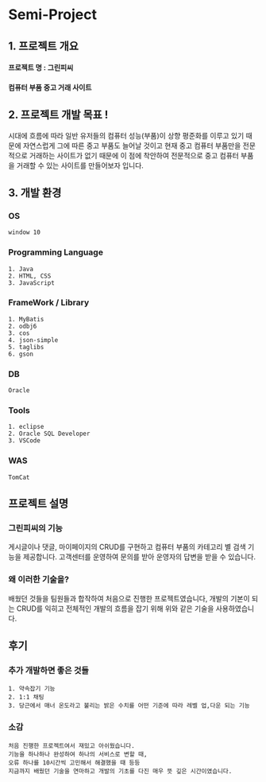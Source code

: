 # Semi-Project

## 1. 프로젝트 개요
 #### 프로젝트 명 : 그린피씨

 #### 컴퓨터 부품 중고 거래 사이트


## 2. 프로젝트 개발 목표 !
  시대에 흐름에 따라 일반 유저들의 컴퓨터 성능(부품)이 상향 평준화를 이루고 있기 때문에 자연스럽게 그에 따른 중고 부품도 늘어날 것이고
  현재 중고 컴퓨터 부품만을 전문적으로 거래하는 사이트가 없기 때문에 이 점에 착안하여 전문적으로 중고 컴퓨터 부품을 거래할 수 있는
  사이트를 만들어보자 입니다.

  
## 3. 개발 환경
  ### OS
    window 10

  ### Programming Language
    1. Java
    2. HTML, CSS
    3. JavaScript

  ### FrameWork / Library
    1. MyBatis
    2. odbj6
    3. cos
    4. json-simple
    5. taglibs
    6. gson

  ### DB
    Oracle

  ### Tools
    1. eclipse
    2. Oracle SQL Developer
    3. VSCode

  ### WAS
    TomCat


## 프로젝트 설명
  ### 그린피씨의 기능
  게시글이나 댓글, 마이페이지의 CRUD를 구현하고 컴퓨터 부품의 카테고리 별 검색 기능을 제공합니다.
  고객센터를 운영하여 문의를 받아 운영자의 답변을 받을 수 있습니다.

  ### 왜 이러한 기술을?
  배웠던 것들을 팀원들과 합작하여 처음으로 진행한 프로젝트였습니다,
  개발의 기본이 되는 CRUD를 익히고 전체적인 개발의 흐름을 잡기 위해 위와 같은 기술을 사용하였습니다.

  
## 후기
  ### 추가 개발하면 좋은 것들
    1. 약속잡기 기능
    2. 1:1 채팅
    3. 당근에서 매너 온도라고 불리는 밝은 수치를 어떤 기준에 따라 레벨 업,다운 되는 기능

  ### 소감
    처음 진행한 프로젝트여서 재밌고 아쉬웠습니다.
    기능을 하나하나 완성하여 하나의 서비스로 변할 때,
    오류 하나를 10시간씩 고민해서 해결했을 때 등등
    지금까지 배웠던 기술을 연마하고 개발의 기초를 다진 매우 뜻 깊은 시간이였습니다.
  

